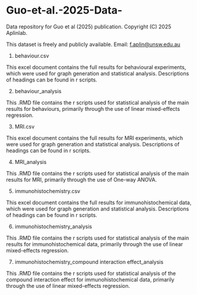 # Guo-et-al.-2025-Data-
Data repository for Guo et al (2025) publication. Copyright (C) 2025 Aplinlab.

This dataset is freely and publicly available.
Email: f.aplin@unsw.edu.au

1. behaviour.csv
   
This excel document contains the full results for behavioural experiments, which were used for graph generation and statistical analysis. Descriptions of headings can be found in r scripts.
 
2. behaviour_analysis
   
This .RMD file contains the r scripts used for statistical analysis of the main results for behaviours, primarily through the use of linear mixed-effects regression.

3. MRI.csv
   
This excel document contains the full results for MRI experiments, which were used for graph generation and statistical analysis. Descriptions of headings can be found in r scripts.

4. MRI_analysis
   
This .RMD file contains the r scripts used for statistical analysis of the main results for MRI, primarily through the use of One-way ANOVA.

5. immunohistochemistry.csv

This excel document contains the full results for immunohistochemical data, which were used for graph generation and statistical analysis. Descriptions of headings can be found in r scripts.


6. immunohistochemistry_analysis

This .RMD file contains the r scripts used for statistical analysis of the main results for immunohistochemical data, primarily through the use of linear mixed-effects regression.

7.  immunohistochemistry_compound interaction effect_analysis

This .RMD file contains the r scripts used for statistical analysis of the compound interaction effect for immunohistochemical data, primarily through the use of linear mixed-effects regression.   


